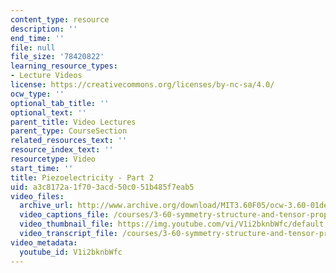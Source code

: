 ```yaml
---
content_type: resource
description: ''
end_time: ''
file: null
file_size: '78420822'
learning_resource_types:
- Lecture Videos
license: https://creativecommons.org/licenses/by-nc-sa/4.0/
ocw_type: ''
optional_tab_title: ''
optional_text: ''
parent_title: Video Lectures
parent_type: CourseSection
related_resources_text: ''
resource_index_text: ''
resourcetype: Video
start_time: ''
title: Piezoelectricity - Part 2
uid: a3c8172a-1f70-3acd-50c0-51b485f7eab5
video_files:
  archive_url: http://www.archive.org/download/MIT3.60F05/ocw-3.60-01dec2005-pt2-220k.mp4
  video_captions_file: /courses/3-60-symmetry-structure-and-tensor-properties-of-materials-fall-2005/a75eecdbda7c5bfb889d57967cf03567_V1i2bknbWfc.vtt
  video_thumbnail_file: https://img.youtube.com/vi/V1i2bknbWfc/default.jpg
  video_transcript_file: /courses/3-60-symmetry-structure-and-tensor-properties-of-materials-fall-2005/a04f611d40785fd4455f691ad0e5673a_V1i2bknbWfc.pdf
video_metadata:
  youtube_id: V1i2bknbWfc
---
```

